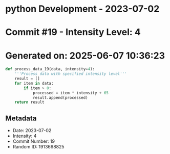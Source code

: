 ﻿# python Development - 2023-07-02
# Commit #19 - Intensity Level: 4
# Generated on: 2025-06-07 10:36:23
```python
def process_data_19(data, intensity=4):
    '''Process data with specified intensity level'''
    result = []
    for item in data:
        if item > 0:
            processed = item * intensity + 65
            result.append(processed)
    return result
```
## Metadata
- Date: 2023-07-02
- Intensity: 4
- Commit Number: 19
- Random ID: 1913668825
